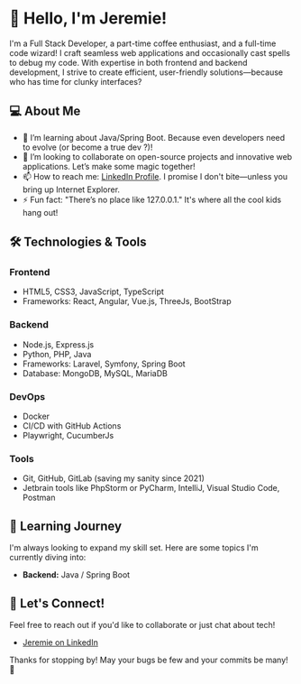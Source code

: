 # 👋 Hello, I'm Jeremie!

I'm a Full Stack Developer, a part-time coffee enthusiast, and a full-time code wizard! I craft seamless web applications and occasionally cast spells to debug my code. With expertise in both frontend and backend development, I strive to create efficient, user-friendly solutions—because who has time for clunky interfaces?

## 💻 About Me

- 🌱 I’m learning about Java/Spring Boot. Because even developers need to evolve (or become a true dev ?)!
- 👯 I’m looking to collaborate on open-source projects and innovative web applications. Let’s make some magic together!
- 📫 How to reach me: [LinkedIn Profile](https://fr.linkedin.com/in/jeremie-bomont-587268216). I promise I don't bite—unless you bring up Internet Explorer.
- ⚡ Fun fact: "There’s no place like 127.0.0.1." It's where all the cool kids hang out!

## 🛠️ Technologies & Tools

### Frontend
- HTML5, CSS3, JavaScript, TypeScript
- Frameworks: React, Angular, Vue.js, ThreeJs, BootStrap

### Backend
- Node.js, Express.js
- Python, PHP, Java
- Frameworks: Laravel, Symfony, Spring Boot
- Database: MongoDB, MySQL, MariaDB

### DevOps
- Docker
- CI/CD with GitHub Actions
- Playwright, CucumberJs

### Tools
- Git, GitHub, GitLab (saving my sanity since 2021)
- Jetbrain tools like PhpStorm or PyCharm, IntelliJ, Visual Studio Code, Postman

## 🌱 Learning Journey

I'm always looking to expand my skill set. Here are some topics I'm currently diving into:

- **Backend:** Java / Spring Boot

## 🤝 Let's Connect!

Feel free to reach out if you'd like to collaborate or just chat about tech!

- [Jeremie on LinkedIn](https://fr.linkedin.com/in/jeremie-bomont-587268216)

Thanks for stopping by! May your bugs be few and your commits be many! 🚀
